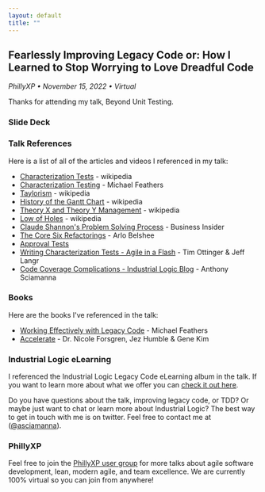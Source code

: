 ```yaml
---
layout: default
title: ""
---
```

## Fearlessly Improving Legacy Code or: How I Learned to Stop Worrying to Love Dreadful Code
_PhillyXP &bull; November 15, 2022 &bull; Virtual_

Thanks for attending my talk, Beyond Unit Testing. 

### Slide Deck


### Talk References

Here is a list of all of the articles and videos I referenced in my talk:

* [Characterization Tests](https://en.wikipedia.org/wiki/Characterization_test) - wikipedia
* [Characterization Testing](https://michaelfeathers.silvrback.com/characterization-testing) - Michael Feathers
* [Taylorism](https://en.wikipedia.org/wiki/Scientific_management) - wikipedia
* [History of the Gantt Chart](https://en.wikipedia.org/wiki/Gantt_chart) - wikipedia
* [Theory X and Theory Y Management](https://en.wikipedia.org/wiki/Theory_X_and_Theory_Y) - wikipedia
* [Low of Holes](https://en.wikipedia.org/wiki/Law_of_holes) - wikipedia
* [Claude Shannon's Problem Solving Process](https://www.businessinsider.com/engineer-claude-shannon-problem-solving-process-2017-7) - Business Insider
* [The Core Six Refactorings](https://arlobelshee.com/the-core-6-refactorings/) - Arlo Belshee
* [Approval Tests](https://approvaltests.com/)
* [Writing Characterization Tests - Agile in a Flash](https://agileinaflash.blogspot.com/2009/02/writing-characterization-tests.html) - Tim Ottinger & Jeff Langr
* [Code Coverage Complications - Industrial Logic Blog](https://www.industriallogic.com/blog/code-coverage-complications/) - Anthony Sciamanna


### Books
Here are the books I've referenced in the talk:
* [Working Effectively with Legacy Code](https://www.amazon.com/Working-Effectively-Legacy-Michael-Feathers/dp/0131177052/) - Michael Feathers
* [Accelerate](https://www.amazon.com/Accelerate-Software-Performing-Technology-Organizations/dp/1942788339/) - Dr. Nicole Forsgren, Jez Humble & Gene Kim

### Industrial Logic eLearning
I referenced the Industrial Logic Legacy Code eLearning album in the talk. If you want to learn more about what we offer you can [check it out here](https://www.industriallogic.com/training/elearning/).

Do you have questions about the talk, improving legacy code, or TDD? Or maybe just want to chat or learn more about Industrial Logic? The best way to get in touch with me is on twitter. Feel free to contact me at ([@asciamanna](https://www.twitter.com/asciamanna)).

### PhillyXP
Feel free to join the [PhillyXP user group](https://meetup.com/phillyxp) for more talks about agile software development, lean, modern agile, and team excellence. We are currently 100% virtual so you can join from anywhere!
